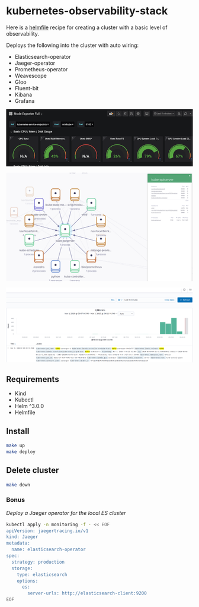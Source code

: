 # kubernetes-observability-stack

Here is a [helmfile](https://github.com/roboll/helmfile) recipe for creating a cluster with a basic level of observability.

Deploys the following into the cluster with auto wiring:
- Elasticsearch-operator
- Jaeger-operator
- Prometheus-operator
- Weavescope
- Gloo
- Fluent-bit
- Kibana
- Grafana

![](images/grafana.png)


![](images/weavescope.png)


![](images/kibana.png)

## Requirements

- Kind
- Kubectl
- Helm ^3.0.0
- Helmfile

## Install


```bash
make up
make deploy
```


## Delete cluster

```bash
make down
```


### Bonus

_Deploy a Jaeger operator for the local ES cluster_

```bash
kubectl apply -n monitoring -f - << EOF
apiVersion: jaegertracing.io/v1
kind: Jaeger
metadata:
  name: elasticsearch-operator
spec:
  strategy: production
  storage:
    type: elasticsearch
    options:
      es:
        server-urls: http://elasticsearch-client:9200
EOF
```
